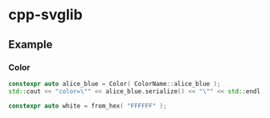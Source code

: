 ﻿# cpp-svglib

## Example

### Color

```cpp
constexpr auto alice_blue = Color( ColorName::alice_blue );
std::cout << "color=\"" << alice_blue.serialize() << "\"" << std::endl;
```

```cpp
constexpr auto white = from_hex( "FFFFFF" );
```
